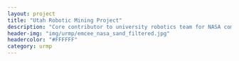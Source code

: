 ```yaml
---
layout: project
title: "Utah Robotic Mining Project"
description: "Core contributor to university robotics team for NASA competition"
header-img: "img/urmp/emcee_nasa_sand_filtered.jpg"
headercolor: "#FFFFFF"
category: urmp
---
```

